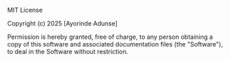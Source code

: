 MIT License

Copyright (c) 2025 [Ayorinde Adunse]

Permission is hereby granted, free of charge, to any person obtaining a copy of
this software and associated documentation files (the "Software"), to deal in
the Software without restriction.
